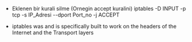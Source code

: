 * Eklenen bir kurali silme (Ornegin accept kuralini)
iptables -D INPUT -p  tcp -s IP_Adresi --dport Port_no -j ACCEPT 

* iptables was and is specifically built  to work on the headers of the
Internet and the Transport layers

